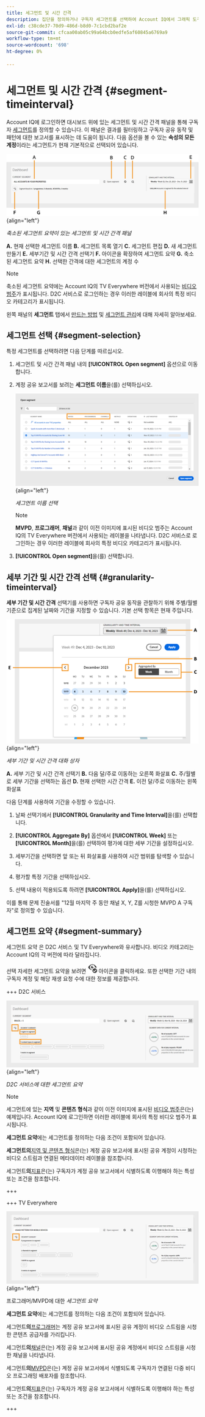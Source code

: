 ```yaml
---
title: 세그먼트 및 시간 간격
description: 집단을 정의하거나 구독자 세그먼트를 선택하여 Account IQ에서 그래픽 도구 및 보고서를 사용할 수 있는 채널 뷰어의 계정 공유 가능성 및 패턴을 측정합니다.
exl-id: c38cde37-70d9-486d-b8d0-7c1cbd2baf2e
source-git-commit: cfcaa00ab05c99a64bcb0edfe5af60845a6769a9
workflow-type: tm+mt
source-wordcount: '698'
ht-degree: 0%

---
```



# 세그먼트 및 시간 간격 {#segment-timeinterval}

Account IQ에 로그인하면 대시보드 위에 있는 세그먼트 및 시간 간격 패널을 통해 구독자 [세그먼트](product-concepts.md#segmet-def)를 정의할 수 있습니다. 이 패널은 결과를 필터링하고 구독자 공유 동작 및 패턴에 대한 보고서를 표시하는 데 도움이 됩니다. 다음 옵션을 볼 수 있는 **속성의 모든 계정**&#x200B;이라는 세그먼트가 현재 기본적으로 선택되어 있습니다.

![](assets/new-segment-selector-collapsed.png){align="left"}

*축소된 세그먼트 요약이 있는 세그먼트 및 시간 간격 패널*

**A.** 현재 선택한 세그먼트 이름 **B.** 세그먼트 목록 열기 **C.** 세그먼트 편집 **D.** 새 세그먼트 만들기 **E.** 세부기간 및 시간 간격 선택기 **F.** 아이콘을 확장하여 세그먼트 요약 **G.** 축소된 세그먼트 요약 **H.** 선택한 간격에 대한 세그먼트의 계정 수

>[!NOTE]
>
> 축소된 세그먼트 요약에는 Account IQ의 TV Everywhere 버전에서 사용되는 [비디오 범주](product-concepts.md#video-category-def)가 표시됩니다. D2C 서비스로 로그인하는 경우 이러한 레이블에 회사의 특정 비디오 카테고리가 표시됩니다.

왼쪽 패널의 **세그먼트** 탭에서 [만드는 방법](work-with-segments.md#create-new-segment) 및 [세그먼트 관리](work-with-segments.md#manage-segment)에 대해 자세히 알아보세요.

## 세그먼트 선택 {#segment-selection}

특정 세그먼트를 선택하려면 다음 단계를 따르십시오.

1. 세그먼트 및 시간 간격 패널 내의 **[!UICONTROL Open segment]** 옵션으로 이동합니다.
1. 계정 공유 보고서를 보려는 **세그먼트 이름**&#x200B;을(를) 선택하십시오.

   ![](assets/open-segment.png){align="left"}

   *세그먼트 이름 선택*

   >[!NOTE]
   >
   > **MVPD**, **프로그래머**, **채널**&#x200B;과 같이 이전 이미지에 표시된 비디오 범주는 Account IQ의 TV Everywhere 버전에서 사용되는 레이블을 나타냅니다. D2C 서비스로 로그인하는 경우 이러한 레이블에 회사의 특정 비디오 카테고리가 표시됩니다.

1. **[!UICONTROL Open segment]**&#x200B;을(를) 선택합니다.


## 세부 기간 및 시간 간격 선택 {#granularity-timeinterval}

**세부 기간 및 시간 간격** 선택기를 사용하면 구독자 공유 동작을 관찰하기 위해 주별/월별 기준으로 집계된 날짜와 기간을 지정할 수 있습니다. 기본 선택 항목은 현재 주입니다.

![세부 기간 및 시간 간격](assets/granularity-timeinterval-weekwise.png){align="left"}

*세부 기간 및 시간 간격 대화 상자*

**A.** 세부 기간 및 시간 간격 선택기 **B.** 다음 달/주로 이동하는 오른쪽 화살표 **C.** 주/월별로 세부 기간을 선택하는 옵션 **D.** 현재 선택한 시간 간격 **E.** 이전 달/주로 이동하는 왼쪽 화살표

다음 단계를 사용하여 기간을 수정할 수 있습니다.

1. 날짜 선택기에서 **[!UICONTROL Granularity and Time Interval]**&#x200B;을(를) 선택합니다.

1. **[!UICONTROL Aggregate By]** 옵션에서 **[!UICONTROL Week]** 또는 **[!UICONTROL Month]**&#x200B;을(를) 선택하여 평가에 대한 세부 기간을 설정하십시오.

1. 세부기간을 선택하면 앞 또는 뒤 화살표를 사용하여 시간 범위를 탐색할 수 있습니다.

1. 평가할 특정 기간을 선택하십시오.

1. 선택 내용이 적용되도록 하려면 **[!UICONTROL Apply]**&#x200B;을(를) 선택하십시오.

이를 통해 문제 진술서를 &quot;12월 마지막 주 동안 채널 X, Y, Z를 시청한 MVPD A 구독자&quot;로 정의할 수 있습니다.

## 세그먼트 요약 {#segment-summary}

세그먼트 요약 은 D2C 서비스 및 TV Everywhere와 유사합니다. 비디오 카테고리는 Account IQ의 각 버전에 따라 달라집니다.

선택 자세한 세그먼트 요약을 보려면 <img alt= "세그먼트 요약 확장" src="./assets/expand-segment-summary.svg" width="25"> 아이콘을 클릭하세요. 또한 선택한 기간 내의 구독자 계정 및 해당 재생 요청 수에 대한 정보를 제공합니다.

+++ D2C 서비스

![](assets/segment-panel-d2c.png){align="left"}

*D2C 서비스에 대한 세그먼트 요약*

>[!NOTE]
>
>세그먼트에 있는 **지역** 및 **콘텐츠 형식**&#x200B;과 같이 이전 이미지에 표시된 [비디오 범주](product-concepts.md#video-category-def)은(는) 예제입니다. Account IQ에 로그인하면 이러한 레이블에 회사의 특정 비디오 범주가 표시됩니다.

**세그먼트 요약**&#x200B;에는 세그먼트를 정의하는 다음 조건이 포함되어 있습니다.

**세그먼트의**&#x200B;[&#x200B;지역 및 콘텐츠 형식](product-concepts.md#video-category-def)은(는) 계정 공유 보고서에 표시된 공유 계정이 시청하는 비디오 스트림과 연결된 메타데이터 레이블을 참조합니다.

세그먼트&#x200B;**의**&#x200B;[&#x200B;지표](product-concepts.md#metric)은(는) 구독자가 계정 공유 보고서에서 식별하도록 이행해야 하는 특성 또는 조건을 참조합니다.

+++

+++ TV Everywhere

![](assets/segment-panel-programmers-mvpd.png){align="left"}

프로그래머/MVPD에 대한 *세그먼트 요약*

**세그먼트 요약**&#x200B;에는 세그먼트를 정의하는 다음 조건이 포함되어 있습니다.

세그먼트&#x200B;**의**&#x200B;[&#x200B;프로그래머](product-concepts.md#programmer-def)는 계정 공유 보고서에 표시된 공유 계정이 비디오 스트림을 시청한 콘텐츠 공급자를 가리킵니다.

세그먼트&#x200B;**의**&#x200B;[&#x200B;채널](product-concepts.md#channel-def)은(는) 계정 공유 보고서에 표시된 공유 계정에서 비디오 스트림을 시청한 채널을 나타냅니다.

세그먼트&#x200B;**의**&#x200B;[ MVPD](product-concepts.md#mvpd-def)은(는) 계정 공유 보고서에서 식별되도록 구독자가 연결된 다중 비디오 프로그래밍 배포자를 참조합니다.

세그먼트&#x200B;**의**&#x200B;[&#x200B;지표](product-concepts.md#metric)은(는) 구독자가 계정 공유 보고서에서 식별하도록 이행해야 하는 특성 또는 조건을 참조합니다.

+++
